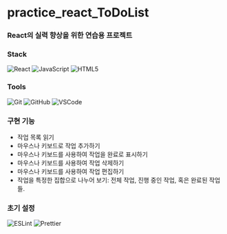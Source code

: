 # practice_react_ToDoList

### React의 실력 향상을 위한 연습용 프로젝트

### Stack

![React](https://img.shields.io/badge/React-61DAFB?style=flat-square&logo=react&logoColor=white)
![JavaScript](https://img.shields.io/badge/JavaScript-F7DF1E?style=flat-square&logo=javascript&logoColor=black)
![HTML5](https://img.shields.io/badge/HTML5-E34F26?style=flat-square&logo=html5&logoColor=white)

### Tools

![Git](https://img.shields.io/badge/Git-F05032?style=flat-square&logo=git&logoColor=white)
![GitHub](https://img.shields.io/badge/GitHub-181717?style=flat-square&logo=github&logoColor=white)
![VSCode](https://img.shields.io/badge/VSCode-007ACC?style=flat-square&logo=visual-studio-code&logoColor=white)

### 구현 기능

- 작업 목록 읽기
- 마우스나 키보드로 작업 추가하기
- 마우스나 키보드를 사용하여 작업을 완료로 표시하기
- 마우스나 키보드를 사용하여 작업 삭제하기
- 마우스나 키보드를 사용하여 작업 편집하기
- 작업을 특정한 집합으로 나누어 보기: 전체 작업, 진행 중인 작업, 혹은 완료된 작업들.

### 초기 설정

![ESLint](https://img.shields.io/badge/ESLint-4B32C3?style=flat&logo=eslint&logoColor=white)
![Prettier](https://img.shields.io/badge/Prettier-1A2B34?style=flat&logo=prettier&logoColor=white)

